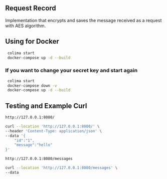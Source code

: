 ## Request Record

Implementation that encrypts and saves the message received as a request with AES algorithm.

## Using for Docker

```sh
 colima start
 docker-compose up -d --build
```
### If you want to change your secret key and start again

```sh
 colima start
 docker-compose down -v
 docker-compose up -d --build
```

## Testing and Example Curl

```sh
http://127.0.0.1:8080/

curl --location 'http://127.0.0.1:8080/' \
--header 'Content-Type: application/json' \
--data '{
    "id":"1",
    "message":"hello"
}'

http://127.0.0.1:8080/messages

curl --location 'http://127.0.0.1:8080/messages' \
--data 

```
